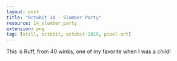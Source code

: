 ```yaml
---
layout: post
title: "Octobit 14 · Slumber Party"
resource: 14_slumber_party
extension: png
tag: [still, octobit, octobit-2019, pixel-art]
---
```

This is Ruff, from 40 winks, one of my favorite when I was a child!
